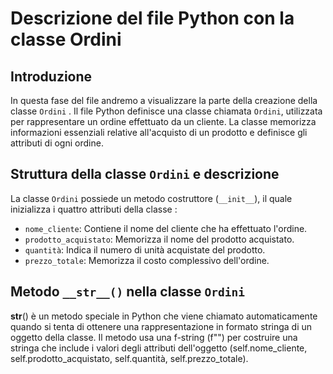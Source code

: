 # Descrizione del file Python con la classe Ordini

## Introduzione
In questa fase del file andremo a visualizzare la parte della creazione della classe `Ordini` . 
Il file Python definisce una classe chiamata `Ordini`, utilizzata per rappresentare un ordine effettuato da un cliente. La classe memorizza informazioni essenziali relative all'acquisto di un prodotto e definisce gli attributi di ogni ordine. 


## Struttura della classe `Ordini` e descrizione 
La classe `Ordini` possiede un metodo costruttore (`__init__`), il quale inizializza i quattro attributi della classe :

- `nome_cliente`: Contiene il nome del cliente che ha effettuato l'ordine.
- `prodotto_acquistato`: Memorizza il nome del prodotto acquistato.
- `quantità`: Indica il numero di unità acquistate del prodotto.
- `prezzo_totale`: Memorizza il costo complessivo dell'ordine.

## Metodo `__str__()` nella classe `Ordini`
__str__() è un metodo speciale in Python che viene chiamato automaticamente quando si tenta di ottenere una rappresentazione in formato stringa di un oggetto della classe. Il metodo usa una f-string (f"") per costruire una stringa che include i valori degli attributi dell'oggetto (self.nome_cliente, self.prodotto_acquistato, self.quantità, self.prezzo_totale).


